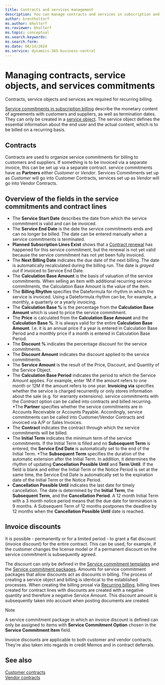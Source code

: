 ```yaml
---
title: Contracts and services management
description: You can manage contracts and services in subscription and recurring billing.
author: brentholtorf
ms.author: bholtorf
ms.reviewer: bholtorf
ms.topic: conceptual
ms.search.keywords: 
ms.search.form: 
ms.date: 08/14/2024
ms.service: dynamics-365-business-central
---
```


# Managing contracts, service objects, and services commitments

Contracts, service objects and services are required for recurring billing.

[Service commitments in subscription billing](../masterdata/service-commitments.md) describe the monetary content of agreements with customers and suppliers, as well as termination dates. They can only be created in a [service object](service-objects.md). The service object defines the essential information about the end user and the actual content, which is to be billed on a recurring basis.

## Contracts

Contracts are used to organize service commitments for billing to customers and suppliers. If something is to be invoiced via a separate invoice, this can be set up via a separate contract. service commitments have as **Partners** either *Customer* or *Vendor*. Services Commitments set up as *Customer* will go into Customer Contracts, services set up as *Vendor* will go into Vendor Contracts.

## Overview of the fields in the service commitments and contract lines

* The **Service Start Date** describes the date from which the service commitment is valid and can be invoiced.
* The **Service End Date** is the date the service commitments ends and can no longer be billed. The date can be entered manually when a service commitments is terminated.
* **Planned Subscription Lines Exist** shows that a [Contract renewal](contract-renewal.md) has happened for this service commitment, but the renewal is not yet valid because the service commitment has not yet been fully invoiced.
* The **Next Billing Date** indicates the due date of the next billing. The date is automatically recalculated during the billing run. The date is *grayed out* if invoiced to Service End Date.
* The **Calculation Base Amount** is the basis of valuation of the service commitments. When selling an item with additional recurring service commitments, the Calculation Base Amount is the value of the item.
* The **Billing Rhythm** specifies the Dateformula for rhythm in which the service is invoiced. Using a Dateformula rhythm can be, for example, a monthly, a quarterly or a yearly invoicing.
* The **Calculation Base %** is the percentage from the **Calculation Base Amount** which is used to price the service commitment.
* The **Price** is calculated from the **Calculation Base Amount** and the **Calculation Base %**. It is always valid for the entire **Calculation Base Amount**. I.e. it is an annual price if a year is entered in Calculation Base Period and a monthly price if a month is entered in Calculation Base Period.
* The **Discount %** indicates the percentage discount for the service commitments.
* The **Discount Amount** indicates the discount applied to the service commitments.
* The **Service Amount** is the result of the Price, Discount, and Quantity of the Service Object.
* The **Calculation Base Period** indicates the period to which the Service Amount applies. For example, enter 1M if the amount refers to one month or 12M if the amount refers to one year.
**Invoicing via** specifies whether the service is charged recurrently or only stores information about the sale (e.g. for warranty extensions). service commitments with the *Contract* option can be called into contracts and billed recurring.
*The **Partner** specifies whether the service commitments are in Accounts Receivable or Accounts Payable. Accordingly, service commitments can be called into Customer/Vendor Contracts and invoiced via A/P or Sales Invoices.
* The **Contract** indicates the contract through which the service commitments will be billed.
* The **Initial Term** indicates the minimum term of the service commitments. If the Initial Term is filled and no **Subsequent Term** is entered, the **Service End Date** is automatically set to the end of the Initial Term.
*The **Subsequent Term** specifies the duration of the automatic extension after the Initial Term. In addition, it determines the rhythm of updating **Cancellation Possible Until** and **Term Until**. If the field is blank and either the Initial Term or the Notice Period is set at the same time, the Service End Date is automatically set to the expiration date of the Initial Term or the Notice Period.
* **Cancellation Possible Until** indicates the last date for timely cancellation. The date is determined by the **Initial Term**, the **Subsequent Term**, and the **Cancellation Period**. A 12 month Initial Term with a 3 month notice period means that the due date for termination is 9 months. A Subsequent Term of 12 months postpones the deadline by 12 months when the **Cancellation Possible Until** date is reached.

## Invoice discounts

It is possible - permanently or for a limited period - to grant a flat discount (invoice discount) for the entire contract. This can be used, for example, if the customer changes the license model or if a permanent discount on the service commitment is subsequently agreed.

The discount can only be defined in the [Service commitment templates​](../masterdata/service-commitments.md#service-commitment-templates) and the [Service commitment packages​](../masterdata/service-commitments.md#service-commitment-packages). Amounts for service commitment packages that allow discounts act as discounts in billing. The process of creating a service object and billing is identical to the established processes. When creating the billing prosal via [Recurring billing](../recurring-billing.md), billing lines created for contract lines with discounts are created with a negative quantity and therefore a negative Service Amount. This discount amount is subsequently taken into account when posting documents are created.

> [!NOTE]
> A service commitment package in which an invoice discount is defined can only be assigned to items with **Service Commitment Option** chosen in the **Service Commitment Item** field.

Invoice discounts are applicable to both customer and vendor contracts. They're also taken into regards in credit Memos and in contract deferrals.

## See also

[Customer contracts](customer-contracts.md)  
[Vendor contracts](vendor-contracts.md)